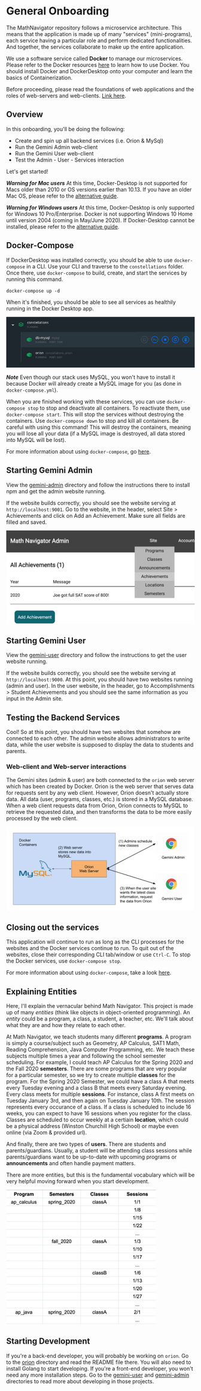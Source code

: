 # General Onboarding

The MathNavigator repository follows a microservice architecture. This means that the application is made up of many "services" (mini-programs), each service having a particular role and perform dedicated functionalities. And together, the services collaborate to make up the entire application.

We use a software service called **Docker** to manage our microservices. Please refer to the Docker resources [here](../../resources/docker) to learn how to use Docker. You should install Docker and DockerDesktop onto your computer and learn the basics of Containerization. 

Before proceeding, please read the foundations of web applications and the roles of web-servers and web-clients. [Link here](https://github.com/ahsu1230/mathnavigatorSite/blob/master/resources/01_webapps.md).

## Overview

In this onboarding, you'll be doing the following:
 
- Create and spin up all backend services (i.e. Orion & MySql)
- Run the Gemini Admin web-client
- Run the Gemini User web-client
- Test the Admin - User - Services interaction

Let's get started!

***Warning for Mac users*** At this time, Docker-Desktop is not supported for Macs older than 2010 or OS versions earlier than 10.13. If you have an older Mac OS, please refer to the [alternative guide](./guide_alternative.md).

***Warning for Windows users*** At this time, Docker-Desktop is only supported for Windows 10 Pro/Enterprise. Docker is not supporting Windows 10 Home until version 2004 (coming in May/June 2020). If Docker-Desktop cannot be installed, please refer to the [alternative guide](./guide_alternative.md).

## Docker-Compose

If DockerDesktop was installed correctly, you should be able to use `docker-compose` in a CLI. Use your CLI and traverse to the `constellations` folder. Once there, use `docker-compose` to build, create, and start the services by running this command.

```unix
docker-compose up -d
```

When it's finished, you should be able to see all services as healthily running in the Docker Desktop app.

![SCREENSHOT_DOCKER_ALL_SERVICES](./images/docker_all_services.png)

***Note*** Even though our stack uses MySQL, you won't have to install it because Docker will already create a MySQL image for you (as done in `docker-compose.yml`).

When you are finished working with these services, you can use `docker-compose stop` to stop and deactivate all containers. To reactivate them, use `docker-compose start`. This will stop the services without destroying the containers. Use `docker-compose down` to stop and kill all containers. Be careful with using this command! This will destroy the containers, meaning you will lose all your data (if a MySQL image is destroyed, all data stored into MySQL will be lost).

For more information about using `docker-compose`, go [here](./guide_docker-compose.md).

## Starting Gemini Admin

View the [gemini-admin](./gemini-admin) directory and follow the instructions there to install npm and get the admin website running. 

If the website builds correctly, you should see the website serving at `http://localhost:9001`. Go to the website, in the header, select Site > Achievements and click on Add an Achievement. Make sure all fields are filled and saved.

![SCREENSHOT_ADMIN_ACHIEVE](./images/screenshot_admin_achieve.png)

## Starting Gemini User

View the [gemini-user](./gemini-user) directory and follow the instructions to get the user website running.

If the website builds correctly, you should see the website serving at `http://localhost:9000`. At this point, you should have two websites running (admin and user). In the user website, in the header, go to Accomplishments > Student Achievements and you should see the same information as you input in the Admin site.

## Testing the Backend Services

Cool! So at this point, you should have two websites that somehow are connected to each other. The admin website allows administrators to write data, while the user website is supposed to display the data to students and parents.

### Web-client and Web-server interactions

The Gemini sites (admin & user) are both connected to the `orion` web server which has been created by Docker. Orion is the web server that serves data for requests sent by any web client. However, Orion doesn't actually store data. All data (user, programs, classes, etc.) is stored in a MySQL database. When a web client requests data from Orion, Orion connects to MySQL to retrieve the requested data, and then transforms the data to be more easily processed by the web client.

![DIAGRAM_ORION_GEMINI](./images/diagram_orion_gemini.png)

## Closing out the services

This application will continue to run as long as the CLI processes for the websites and the Docker services continue to run. To quit out of the websites, close their corresponding CLI tab/window or use `Ctrl-C`. To stop the Docker services, use `docker-compose stop`.

For more information about using `docker-compose`, take a look [here](./guide_docker-compose.md).

## Explaining Entities

Here, I'll explain the vernacular behind Math Navigator. This project is made up of many *entities* (think like objects in object-oriented programming). An *entity* could be a program, a class, a student, a teacher, etc. We'll talk about what they are and how they relate to each other.

At Math Navigator, we teach students many different **programs**. A program is simply a course/subject such as Geometry, AP Calculus, SAT1 Math, Reading Comprehension, Java Computer Programming, etc. We teach these subjects multiple times a year and following the school semester scheduling. For example, I could teach AP Calculus for the Spring 2020 and the Fall 2020 **semesters**. There are some programs that are very popular for a particular semester, so we try to create multiple **classes** for the program. For the Spring 2020 Semester, we could have a class A that meets every Tuesday evening and a class B that meets every Saturday evening. Every class meets for multiple **sessions**. For instance, class A first meets on Tuesday January 3rd, and then again on Tuesday January 10th. The session represents every occurance of a class. If a class is scheduled to include 16 weeks, you can expect to have 16 sessions when you register for the class. 
Classes are scheduled to occur weekly at a certiain **location**, which could be a physical address (Winston Churchill High School) or maybe even online (via Zoom & provided url).

And finally, there are two types of **users**. There are students and parents/guardians. Usually, a student will be attending class sessions while parents/guardians want to be up-to-date with upcoming programs or **announcements** and often handle payment matters.

There are more entities, but this is the fundamental vocabulary which will be very helpful moving forward when you start development.

<img src="./images/sheet_entities.png" width="400px">

## Starting Development

If you're a back-end developer, you will probably be working on `orion`. Go to the [orion](../orion) directory and read the README file there. You will also need to install Golang to start developing.
If you're a front-end developer, you won't need any more installation steps. Go to the [gemini-user](../gemini-user) and [gemini-admin](../gemini-admin) directories to read more about developing in those projects.
